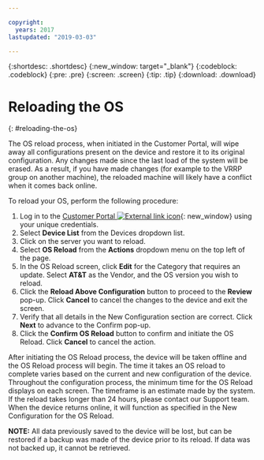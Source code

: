 ```yaml
---

copyright:
  years: 2017
lastupdated: "2019-03-03"

---
```


{:shortdesc: .shortdesc}
{:new_window: target="_blank"}
{:codeblock: .codeblock}
{:pre: .pre}
{:screen: .screen}
{:tip: .tip}
{:download: .download}

# Reloading the OS
{: #reloading-the-os}

The OS reload process, when initiated in the Customer Portal, will wipe away all configurations present on the device and restore it to its original configuration. Any changes made since the last load of the system will be erased. As a result, if you have made changes (for example to the VRRP group on another machine), the reloaded machine will likely have a conflict when it comes back online.

To reload your OS, perform the following procedure:

1. Log in to the [Customer Portal ![External link icon](../../icons/launch-glyph.svg "External link icon")](https://control.softlayer.com/){: new_window} using your unique credentials.
2. Select **Device List** from the Devices dropdown list.
3. Click on the server you want to reload.
4. Select **OS Reload** from the **Actions** dropdown menu on the top left of the page.
5. In the OS Reload screen, click **Edit** for the Category that requires an update. Select **AT&T** as the Vendor, and the OS version you wish to reload.
6. Click the **Reload Above Configuration** button to proceed to the **Review** pop-up. Click **Cancel** to cancel the changes to the device and exit the screen.
7. Verify that all details in the New Configuration section are correct. Click **Next** to advance to the Confirm pop-up.
8. Click the **Confirm OS Reload** button to confirm and initiate the OS Reload. Click **Cancel** to cancel the action.

After initiating the OS Reload process, the device will be taken offline and the OS Reload process will begin. The time it takes an OS reload to complete varies based on the current and new configuration of the device. Throughout the configuration process, the minimum time for the OS Reload displays on each screen. The timeframe is an estimate made by the system. If the reload takes longer than 24 hours, please contact our Support team. When the device returns online, it will function as specified in the New Configuration for the OS Reload. 

**NOTE:** All data previously saved to the device will be lost, but can be restored if a backup was made of the device prior to its reload. If data was not backed up, it cannot be retrieved.